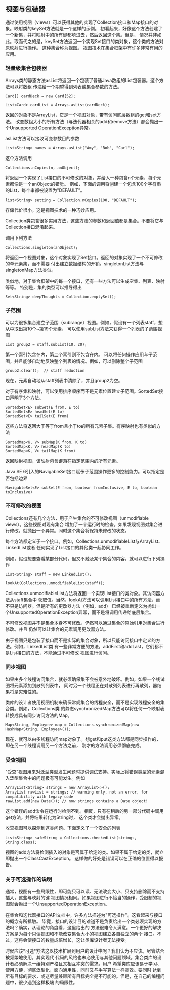 
## 视图与包装器

通过使用视图（views）可以获得其他的实现了Collection接口和Map接口的对象。映射类的keySet方法就是一个这样的示例。
初看起来，好像这个方法创建了一个新集，并将映射中的所有键都填进去，然后返回这个集。但是，
情况并非如此。取而代之的是，keySet方法返回一个实现Set接口的类对象，这个类的方法对原映射进行操作。
这种集合称为视图。
视图技术在集合框架中有许多非常有用的应用。

### 轻量级集合包装器

Arrays类的静态方法asList将返回一个包装了普通Java数组的List包装器。这个方法可以将数组
传递给一个期望得到列表或集合参数的方法。
```
Card[] cardDeck = new Card[52];

List<Card> cardList = Arrays.asList(cardDeck);
```
返回的对象不是ArrayList，它是一个视图对象，带有访问底层数组的get和set方法。
改变数组大小的所有方法（与迭代器相关的add和remove方法）都会抛出一个Unsupported OperationException异常。

asList方法可以接收可变参数目的参数
```
List<String> names = Arrays.asList("Amy", "Bob", "Carl");
```
这个方法调用
```
Collections.nCopies(n, anObject);
```
将返回一个实现了List接口的不可修改的对象，并给人一种包含n个元素，每个元素都像是一个anObject的错觉。
例如，下面的调用将创建一个包含100个字符串的List，每个串都被设置为"DEFAULT"。
```
list<String> setting = Collection.nCopies(100, "DEFAULT");
```
存储代价很小。这是视图技术的一种巧妙应用。

Collection类包含很多实用方法，这些方法的参数和返回值都是集合。不要将它与Collection接口混淆起来。

调用下列方法
```
Collections.singleton(anObject);
```
将返回一个视图对象，这个对象实现了Set接口。返回的对象实现了一个不可修改的单元素集，而不需要
付出建立数据结构的开销。singletonList方法与singletonMap方法类似。

类似地，对于集合框架中的每一个接口，还有一些方法可以生成空集、列表、映射等等。
特别是，集的类型可以推导得出
```
Set<String> deepThoughts = Collection.emptySet();
```

### 子范围

可以为很多集合建立子范围（subrange）视图。例如，假设有一个列表staff，想从中取出第10个~第19个元素，
可以使用subList方法来获得一个列表的子范围视图
```
List group2 = staff.subList(10, 20);
```
第一个索引包含在内，第二个索引则不包含在内。
可以将任何操作应用与子范围，并且能够自动地反映整个列表的情况。例如，可以删除整个子范围
```
group2.clear();  // staff reduction
```
现在，元素自动地从staff列表中清除了，并且group2为空。

对于有序集和映射，可以使用排序顺序而不是元素位置建立子范围。SortedSet接口声明了3个方法。
```
SortedSet<E> subSet(E from, E to)
SortedSet<E> headSet(E to)
SortedSet<E> tailSet(E from)
```
这些方法将返回大于等于from且小于to的所有元素子集。有序映射也有类似的方法
```
SortedMap<K, V> subMap(K from, K to)
SortedMap<K, V> headMap(K to)
SortedMap<K, V> tailMap(K from)
```
返回映射视图，该映射包含键落在指定范围内的所有元素。

Java SE 6引入的NavigableSet接口赋予子范围操作更多的控制能力。可以指定是否包括边界
```
NavigableSet<E> subSet(E from, boolean fromInclusive, E to, boolean toInclusive)
```

### 不可修改的视图

Collections还有几个方法，用于产生集合的不可修改视图（unmodifiable views）。这些视图对现有集合
增加了一个运行时的检查。如果发现视图对集合进行修改，就抛出一个异常。同时这个集合将保持未修改的状态。

每个方法都定义于一个接口。例如，Collections.unmodifiableList与ArrayList、LinkedList或者
任何实现了List接口的其他类一起协同工作。

例如，假设想要查看某部分代码，但又不触及某个集合的内容，就可以进行下列操作
```
List<String> staff = new LinkedList();

lookAt(Collections.unmodifiableList(staff));
```
Collections.unmodifiableList方法将返回一个实现List接口的类对象。其访问器方法从staff集合中
获取值。当然，lookAt方法可以调用List接口中的所有方法，而不只是访问器。但是所有的更改器方法（例如，add）
已经被重新定义为抛出一个UnsupportedOperationException异常，而不是将调用传递给底层集合。

不可修改视图并不是集合本身不可修改。仍然可以通过集合的原始引用对集合进行修改。并且
仍然可以让集合的元素调用更改器方法。

由于视图只是包装了接口而不是实际的集合对象，所以只能访问接口中定义的方法。例如，LinkedList类
有一些非常方便的方法，addFirst和addLast，它们都不是List接口的方法，不能通过不可修改
视图进行访问。

### 同步视图

如果由多个线程访问集合，就必须确保集不会被意外地破坏。例如，如果一个线试图将元素添加到散列列表中，
同时另一个线程正在对散列列表进行再散列，器结果将是灾难性的。

类库的设计者使用视图机制来确保常规集合的线程安全，而不是实现线程安全的集合类。例如，Collections类
的静态synchronizedMap方法可以将任何一个映射表转换成具有同步访问方法的Map。
```
Map<String, Employee> map = Collections.synchronizedMap(new HashMap<String, Employee>());
```
现在，就可以由多线程访问map对象了。想get和put这类方法都是同步操作的，即在另一个线程调用另一个方法之前，
刚才的方法调用必须彻底完成。

### 受查视图

"受查"视图用来对泛型类型发生问题时提供调试支持。实际上将错误类型的元素混入泛型集合中的问题极有可能发生。例如
```
ArrayList<String> strings = new ArrayList<>();
ArrayList rawList = strings; // warning only, not an error, for compatibility with legacy code
rawList.add(new Date()); // now strings contains a Date object!
```
这个错误的add命令在运行时检测不到。相反，只有在稍后的另一部分代码中调用get方法，并将结果转化为String时，
这个类才会抛出异常。

收查视图可以探测到这类问题。下面定义了一个安全的列表
```
List<String> safeString = Collections.checkedList(strings, String.class);
```
视图的add方法将检测插入的对象是否属于给定的类。如果不属于给定的类，就立即抛出一个ClassCastException。
这样做的好处是错误可以在正确的位置得以报告。


### 关于可选操作的说明

通常，视图有一些局限性，即可能只可以读、无法改变大小、只支持删除而不支持插入，这些与映射的键
视图情况相同。如果视图进行不恰当的操作，受限制的视图就会抛出一个UnsupportedOperationException。

在集合和迭代器接口的API文档中，许多方法描述为"可选操作"。这看起来与接口的概念有所抵触。
毕竟，接口的设计目的难道不是负责给出一个类必须实现的方法吗？确实，从理论的角度看，这里给出的
方法很难令人满意。一个更好的解决方案是为每个只读视图和不能改变集合大小的视图建立各自独立的两个
接口。不过，这将会使接口的数量成倍增长，这让类库设计者无法接受。

时候应该"可选"方法这以技术扩展到用户的设计中呢？我们认为不应该。尽管结合被频繁地使用，其实现代
代码的风格也未必使用与其他问题领域。集合类库的设计者必须解决一组特别严格且又相互冲突的需求。用户
希望类库应该易于学习、使用方便，彻底泛型化，面向通用性，同时又与手写算法一样高效。要同时
达到所有目标的要求，或这尽量兼顾所有目标完全是不可能的。但是，在自己的编程问题中，很少遇到这样极端
的局限性。




























